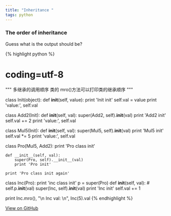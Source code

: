 ```yaml
---
title: "Inheritance "
tags: python 
---
```



### The order of inheritance
Guess what is the output should be?

{% highlight python %}
# coding=utf-8

"""
多继承的调用顺序
类的 mro()方法可以打印类的继承顺序
"""


class Init(object):
    def __init__(self, value):
        print 'Init init'
        self.val = value
        print 'value:', self.val


class Add2(Init):
    def __init__(self, val):
        super(Add2, self).__init__(val)
        print 'Add2 init'
        self.val += 2
        print 'value:', self.val


class Mul5(Init):
    def __init__(self, val):
        super(Mul5, self).__init__(val)
        print 'Mul5 init'
        self.val *= 5
        print 'value:', self.val


class Pro(Mul5, Add2):
    print 'Pro class init'

    def __init__(self, val):
        super(Pro, self).__init__(val)
        print 'Pro init'

    print 'Pro class init again'


class Inc(Pro):
    print 'inc class init'
    p = super(Pro)
    def __init__(self, val):
        # self.p.__init__(val)
        super(Inc, self).__init__(val)
        print 'Inc init'
        self.val += 1


print Inc.mro(), "\n Inc val: \n", Inc(5).val
{% endhighlight %}


<a href="https://github.com/sevenlulu" target="_blank" class="btn btn-success"><i class="fa fa-github fa-lg"></i> View on GitHub</a>

